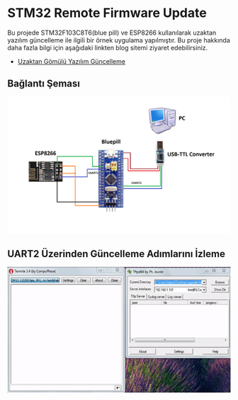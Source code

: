 # STM32 Remote Firmware Update
Bu projede STM32F103C8T6(blue pill) ve ESP8266 kullanılarak uzaktan yazılım güncelleme ile ilgili bir örnek uygulama yapılmıştır.
Bu proje hakkında daha fazla bilgi için aşağıdaki linkten blog sitemi ziyaret edebilirsiniz.
* [Uzaktan Gömülü Yazılım Güncelleme](https://mehmettopuz.net/uzaktan-gomulu-yazilim-guncelleme/.html)

## Bağlantı Şeması
![](images/IAP_wiring.png)

## UART2 Üzerinden Güncelleme Adımlarını İzleme
![](images/user_interface.gif)
